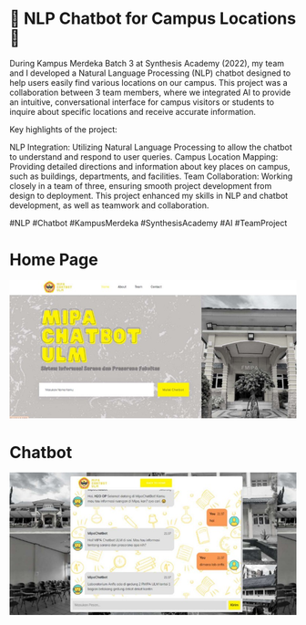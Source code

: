 # 🚀 NLP Chatbot for Campus Locations 🚀

During Kampus Merdeka Batch 3 at Synthesis Academy (2022), my team and I developed a Natural Language Processing (NLP) chatbot designed to help users easily find various locations on our campus. This project was a collaboration between 3 team members, where we integrated AI to provide an intuitive, conversational interface for campus visitors or students to inquire about specific locations and receive accurate information.

Key highlights of the project:

NLP Integration: Utilizing Natural Language Processing to allow the chatbot to understand and respond to user queries.
Campus Location Mapping: Providing detailed directions and information about key places on campus, such as buildings, departments, and facilities.
Team Collaboration: Working closely in a team of three, ensuring smooth project development from design to deployment.
This project enhanced my skills in NLP and chatbot development, as well as teamwork and collaboration.

#NLP #Chatbot #KampusMerdeka #SynthesisAcademy #AI #TeamProject


# Home Page 
![alt text](https://github.com/FARIZ2310/Python-NLP-KampusMerdeka/blob/main/Home.jpeg?raw=true)

# Chatbot
![alt text](https://github.com/FARIZ2310/Python-NLP-KampusMerdeka/blob/main/Chatbot%20Page.jpeg?raw=true)
